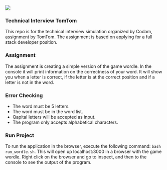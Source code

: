 <img src='https://camo.githubusercontent.com/9633ba7687fe294301734b7516c64a92cbd756558850330837115ace9c610f3a/68747470733a2f2f692e696d6775722e636f6d2f795870526636302e706e67'>

### Technical Interview TomTom
This repo is for the technical interview simulation organized by Codam, assignment by TomTom. The assignment is based on applying for a full stack developer position. 

### Assignment
The assignment is creating a simple version of the game wordle. In the console it will print information on the correctness of your word. It will show you when a letter is correct, if the letter is at the correct position and if a letter is not in the word.

### Error Checking
- The word must be 5 letters.
- The word must be in the word list.
- Qapital letters will be accepted as input.
- The program only accepts alphabetical characters.

### Run Project
To run the application in the browser, execute the following command: `bash run_wordle.sh`. This will open up localhost:3000 in a browser with the game wordle. Right click on the browser and go to inspect, and then to the console to see the output of the program.
